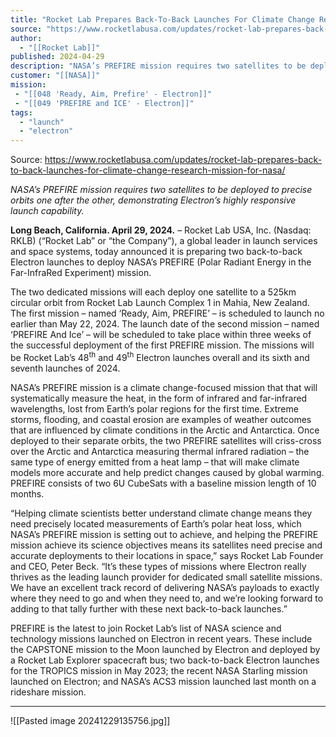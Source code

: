 ```yaml
---
title: "Rocket Lab Prepares Back-To-Back Launches For Climate Change Research Mission For NASA   "
source: "https://www.rocketlabusa.com/updates/rocket-lab-prepares-back-to-back-launches-for-climate-change-research-mission-for-nasa/"
author:
  - "[[Rocket Lab]]"
published: 2024-04-29
description: "NASA’s PREFIRE mission requires two satellites to be deployed to precise orbits one after the other, demonstrating Electron’s highly responsive launch capability."
customer: "[[NASA]]"
mission:
 - "[[048 'Ready, Aim, Prefire' - Electron]]"
 - "[[049 'PREFIRE and ICE' - Electron]]"
tags:
  - "launch"
  - "electron"
---
```


Source: https://www.rocketlabusa.com/updates/rocket-lab-prepares-back-to-back-launches-for-climate-change-research-mission-for-nasa/

*NASA’s PREFIRE mission requires two satellites to be deployed to precise orbits one after the other, demonstrating Electron’s highly responsive launch capability.*

**Long Beach, California. April 29, 2024.** – Rocket Lab USA, Inc. (Nasdaq: RKLB) (“Rocket Lab” or “the Company”), a global leader in launch services and space systems, today announced it is preparing two back-to-back Electron launches to deploy NASA’s PREFIRE (Polar Radiant Energy in the Far-InfraRed Experiment) mission.

The two dedicated missions will each deploy one satellite to a 525km circular orbit from Rocket Lab Launch Complex 1 in Mahia, New Zealand. The first mission – named ‘Ready, Aim, PREFIRE’ – is scheduled to launch no earlier than May 22, 2024. The launch date of the second mission – named ‘PREFIRE And Ice’ – will be scheduled to take place within three weeks of the successful deployment of the first PREFIRE mission. The missions will be Rocket Lab’s 48<sup>th</sup> and 49<sup>th</sup> Electron launches overall and its sixth and seventh launches of 2024.

NASA’s PREFIRE mission is a climate change-focused mission that that will systematically measure the heat, in the form of infrared and far-infrared wavelengths, lost from Earth’s polar regions for the first time. Extreme storms, flooding, and coastal erosion are examples of weather outcomes that are influenced by climate conditions in the Arctic and Antarctica. Once deployed to their separate orbits, the two PREFIRE satellites will criss-cross over the Arctic and Antarctica measuring thermal infrared radiation – the same type of energy emitted from a heat lamp – that will make climate models more accurate and help predict changes caused by global warming. PREFIRE consists of two 6U CubeSats with a baseline mission length of 10 months.

“Helping climate scientists better understand climate change means they need precisely located measurements of Earth’s polar heat loss, which NASA’s PREFIRE mission is setting out to achieve, and helping the PREFIRE mission achieve its science objectives means its satellites need precise and accurate deployments to their locations in space,” says Rocket Lab Founder and CEO, Peter Beck. “It’s these types of missions where Electron really thrives as the leading launch provider for dedicated small satellite missions. We have an excellent track record of delivering NASA’s payloads to exactly where they need to go and when they need to, and we’re looking forward to adding to that tally further with these next back-to-back launches.”

PREFIRE is the latest to join Rocket Lab’s list of NASA science and technology missions launched on Electron in recent years. These include the CAPSTONE mission to the Moon launched by Electron and deployed by a Rocket Lab Explorer spacecraft bus; two back-to-back Electron launches for the TROPICS mission in May 2023; the recent NASA Starling mission launched on Electron; and NASA’s ACS3 mission launched last month on a rideshare mission.

---

![[Pasted image 20241229135756.jpg]]